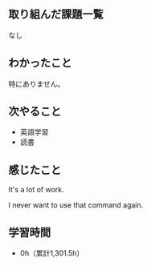 ## 取り組んだ課題一覧
なし
## わかったこと
特にありません。
## 次やること
- 英語学習
- 読書
## 感じたこと
It's a lot of work.

I never want to use that command again.

## 学習時間
- 0h（累計1,301.5h）